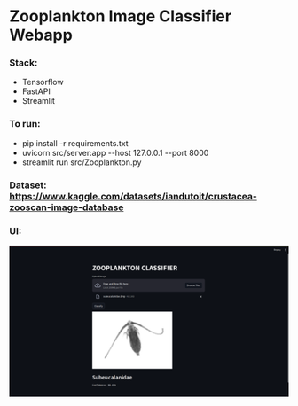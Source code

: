 # Zooplankton Image Classifier Webapp

### Stack:

- Tensorflow
- FastAPI
- Streamlit

### To run:

- pip install -r requirements.txt
- uvicorn src/server:app --host 127.0.0.1 --port 8000
- streamlit run src/Zooplankton.py

### Dataset: https://www.kaggle.com/datasets/iandutoit/crustacea-zooscan-image-database

### UI:

![zooplankton classifier webapp user interface](https://github.com/TTsonev/zooplankton-classifier/blob/main/ui.png)
